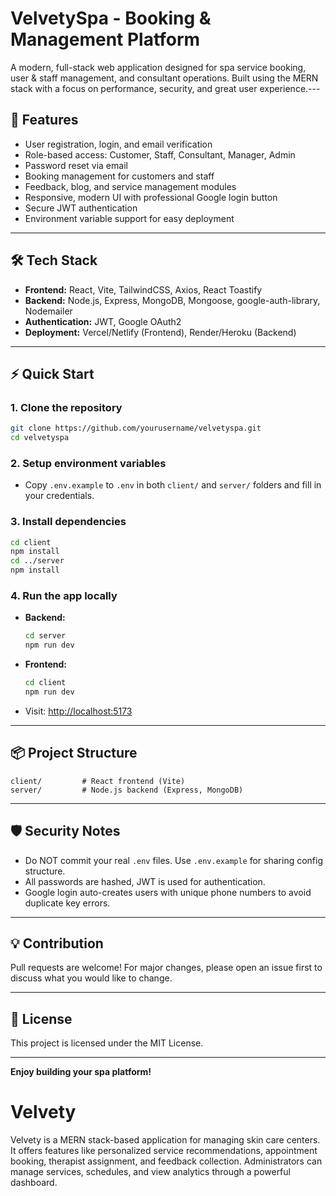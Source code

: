 # VelvetySpa - Booking & Management Platform

A modern, full-stack web application designed for spa service booking, user & staff management, and consultant operations. Built using the MERN stack with a focus on performance, security, and great user experience.---

## 🚀 Features

- User registration, login, and email verification
- Role-based access: Customer, Staff, Consultant, Manager, Admin
- Password reset via email
- Booking management for customers and staff
- Feedback, blog, and service management modules
- Responsive, modern UI with professional Google login button
- Secure JWT authentication
- Environment variable support for easy deployment

---

## 🛠️ Tech Stack

- **Frontend:** React, Vite, TailwindCSS, Axios, React Toastify
- **Backend:** Node.js, Express, MongoDB, Mongoose, google-auth-library, Nodemailer
- **Authentication:** JWT, Google OAuth2
- **Deployment:** Vercel/Netlify (Frontend), Render/Heroku (Backend)

---

## ⚡ Quick Start

### 1. Clone the repository

```bash
git clone https://github.com/yourusername/velvetyspa.git
cd velvetyspa
```

### 2. Setup environment variables

- Copy `.env.example` to `.env` in both `client/` and `server/` folders and fill in your credentials.

### 3. Install dependencies

```bash
cd client
npm install
cd ../server
npm install
```

### 4. Run the app locally

- **Backend:**
  ```bash
  cd server
  npm run dev
  ```
- **Frontend:**
  ```bash
  cd client
  npm run dev
  ```

- Visit: [http://localhost:5173](http://localhost:5173)

---

## 📦 Project Structure

```
client/         # React frontend (Vite)
server/         # Node.js backend (Express, MongoDB)
```

---

## 🛡️ Security Notes

- Do NOT commit your real `.env` files. Use `.env.example` for sharing config structure.
- All passwords are hashed, JWT is used for authentication.
- Google login auto-creates users with unique phone numbers to avoid duplicate key errors.

---

## 💡 Contribution

Pull requests are welcome! For major changes, please open an issue first to discuss what you would like to change.

---

## 📄 License

This project is licensed under the MIT License.

---

**Enjoy building your spa platform!**
# Velvety
Velvety is a MERN stack-based application for managing skin care centers. It offers features like personalized service recommendations, appointment booking, therapist assignment, and feedback collection. Administrators can manage services, schedules, and view analytics through a powerful dashboard.
